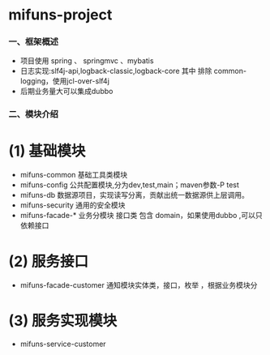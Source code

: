 # mifuns-project

### 一、框架概述
 * 项目使用 spring 、 springmvc 、mybatis
 * 日志实现:slf4j-api,logback-classic,logback-core  其中 排除 common-logging，使用jcl-over-slf4j
 * 后期业务量大可以集成dubbo


### 二、模块介绍
# (1) 基础模块
 * mifuns-common 基础工具类模块
 * mifuns-config 公共配置模块,分为dev,test,main；maven参数-P test
 * mifuns-db 数据源项目，实现读写分离，贡献出统一数据源供上层调用。
 * mifuns-security 通用的安全模块
 * mifuns-facade-* 业务分模块 接口类 包含 domain，如果使用dubbo ,可以只依赖接口
# (2) 服务接口
 * mifuns-facade-customer 通知模块实体类，接口，枚举 ，根据业务模块分
# (3) 服务实现模块
 * mifuns-service-customer